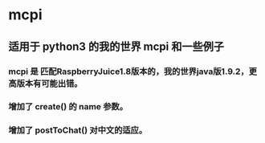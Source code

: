# mcpi

## 适用于 python3 的我的世界 mcpi 和一些例子

###  mcpi 是 匹配RaspberryJuice1.8版本的，我的世界java版1.9.2，更高版本有可能出错。

### 增加了 create() 的 name 参数。

### 增加了 postToChat() 对中文的适应。

